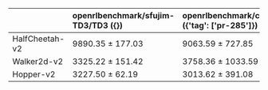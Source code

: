 |                | openrlbenchmark/sfujim-TD3/TD3 ({})   | openrlbenchmark/cleanrl/td3_continuous_action_jax ({'tag': ['pr-285']})   | openrlbenchmark/cleanrl/ddpg_continuous_action_jax ({'tag': ['pr-298']})   |
|:---------------|:--------------------------------------|:--------------------------------------------------------------------------|:---------------------------------------------------------------------------|
| HalfCheetah-v2 | 9890.35 ± 177.03                      | 9063.59 ± 727.85                                                          | 9358.66 ± 1074.86                                                          |
| Walker2d-v2    | 3325.22 ± 151.42                      | 3758.36 ± 1033.59                                                         | 1193.49 ± 523.28                                                           |
| Hopper-v2      | 3227.50 ± 62.19                       | 3013.62 ± 391.08                                                          | 1210.17 ± 164.58                                                           |